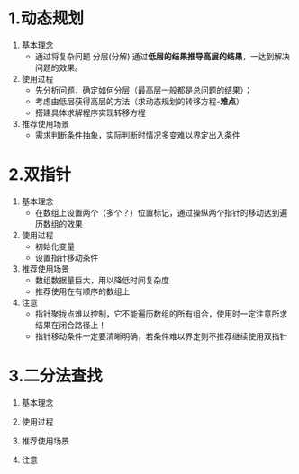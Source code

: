 # 1.动态规划
 1. 基本理念  
    * 通过将复杂问题 分层(分解)  通过**低层的结果推导高层的结果**，一达到解决问题的效果。
 2. 使用过程  
    * 先分析问题，确定如何分层（最高层一般都是总问题的结果）；  
    * 考虑由低层获得高层的方法（求动态规划的转移方程-**难点**）  
    * 搭建具体求解程序实现转移方程  
 3. 推荐使用场景  
    * 需求判断条件抽象，实际判断时情况多变难以界定出入条件  
# 2.双指针
 1. 基本理念
    * 在数组上设置两个（多个？）位置标记，通过操纵两个指针的移动达到遍历数组的效果  
 2. 使用过程  
    * 初始化变量
    * 设置指针移动条件
 3. 推荐使用场景
    * 数组数据量巨大，用以降低时间复杂度  
    * 推荐使用在有顺序的数组上  
 4. 注意  
    * 指针聚拢点难以控制，它不能遍历数组的所有组合，使用时一定注意所求结果在闭合路径上！
    * 指针移动条件一定要清晰明确，若条件难以界定则不推荐继续使用双指针  
# 3.二分法查找  
 1. 基本理念
     
 2. 使用过程  

 3. 推荐使用场景
   
 4. 注意  
    